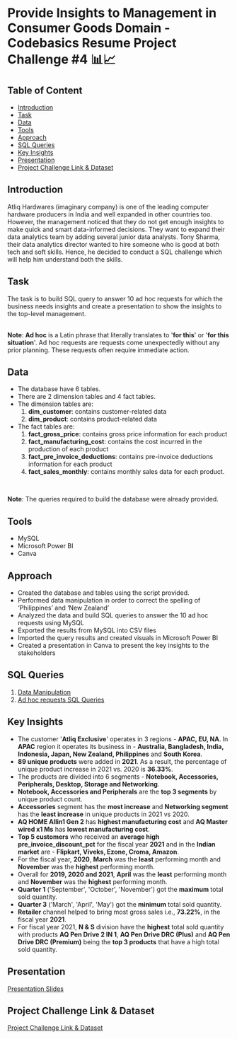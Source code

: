 # Provide Insights to Management in Consumer Goods Domain - Codebasics Resume Project Challenge #4 📊📈

## Table of Content
* [Introduction](#introduction)
* [Task](#task)
* [Data](#data)
* [Tools](#tools)
* [Approach](#approach)
* [SQL Queries](#sql-queries)
* [Key Insights](#key-insights)
* [Presentation](#presentation)
* [Project Challenge Link & Dataset](#project-challenge-link--dataset)

## Introduction

Atliq Hardwares (imaginary company) is one of the leading computer hardware producers in India and well expanded in other countries too.
However, the management noticed that they do not get enough insights to make quick and smart data-informed decisions. They want to expand their data analytics team by adding several junior data analysts. Tony Sharma, their data analytics director wanted to hire someone who is good at both tech and soft skills. Hence, he decided to conduct a SQL challenge which will help him understand both the skills.

## Task
The task is to build SQL query to answer 10 ad hoc requests for which the business needs insights and create a presentation to show the insights to the top-level management.<br>
<br>

**Note**: **Ad hoc** is a Latin phrase that literally translates to '**for this**' or '**for this situation**'. Ad hoc requests are requests come unexpectedly without any prior planning. These requests often require immediate action.

## Data

* The database have 6 tables.
* There are 2 dimension tables and 4 fact tables.
* The dimension tables are:
  1. **dim_customer**: contains customer-related data
  2. **dim_product**: contains product-related data
* The fact tables are:
  1. **fact_gross_price**: contains gross price information for each product
  2. **fact_manufacturing_cost**: contains the cost incurred in the production of each product
  3. **fact_pre_invoice_deductions**: contains pre-invoice deductions information for each product
  4. **fact_sales_monthly**: contains monthly sales data for each product.<br>
<br>

**Note**: The queries required to build the database were already provided.

## Tools

* MySQL
* Microsoft Power BI
* Canva

## Approach

* Created the database and tables using the script provided.
* Performed data manipulation in order to correct the spelling of ‘Philippines’ and ‘New Zealand’
* Analyzed the data and build SQL queries to answer the 10 ad hoc requests using MySQL
* Exported the results from MySQL into CSV files
* Imported the query results and created visuals in Microsoft Power BI
* Created a presentation in Canva to present the key insights to the stakeholders

## SQL Queries

1. [Data Manipulation](https://github.com/ritusantra/SQL-Projects/blob/main/Provide%20Insights%20to%20Management%20in%20Consumer%20Goods%20Domain/Data%20Manipulation.sql)
2. [Ad hoc requests SQL Queries](https://github.com/ritusantra/SQL-Projects/blob/main/Provide%20Insights%20to%20Management%20in%20Consumer%20Goods%20Domain/Ad%20Hoc%20Requests%20Queries.sql)

## Key Insights

* The customer '**Atliq Exclusive**' operates in 3 regions - **APAC, EU, NA**. 
In **APAC** region it operates its business in - **Australia, Bangladesh, India, Indonesia, Japan, New Zealand, Philippines** and **South Korea**.
* **89 unique products** were added in **2021**. As a result, the percentage of unique product increase in 2021 vs. 2020 is **36.33%**. 
* The products are divided into 6 segments - **Notebook, Accessories, Peripherals, Desktop, Storage and Networking**. 
* **Notebook, Accessories and Peripherals** are the **top 3 segments** by unique product count.
* **Accessories** segment has the **most increase** and **Networking segment** has the **least increase** in unique products in 2021 vs 2020.
* **AQ HOME Allin1 Gen 2** has **highest manufacturing cost** and **AQ Master wired x1 Ms** has **lowest manufacturing cost**.
* **Top 5 customers** who received an **average high pre_invoice_discount_pct** for the fiscal year **2021** and in the **Indian market** are - **Flipkart, Viveks, Ezone, Croma, Amazon**.
* For the fiscal year, **2020**, **March** was the **least** performing month and **November** was the **highest** performing month.
* Overall for **2019, 2020 and 2021**, **April** was the **least** performing month and **November** was the **highest** performing month.
*	**Quarter 1** ('September', 'October', 'November') got the **maximum** total sold quantity.
* **Quarter 3** ('March', 'April', 'May') got the **minimum** total sold quantity.
*	**Retailer** channel helped to bring most gross sales i.e., **73.22%**, in the fiscal year **2021**.
* For fiscal year 2021, **N & S** division have the **highest** total sold quantity with products **AQ Pen Drive 2 IN 1**, **AQ Pen Drive DRC (Plus)** and **AQ Pen Drive DRC (Premium)** being the **top 3 products** that have a high total sold quantity.

## Presentation

[Presentation Slides](https://github.com/ritusantra/SQL-Projects/blob/main/Provide%20Insights%20to%20Management%20in%20Consumer%20Goods%20Domain/Presentation.pdf)

## Project Challenge Link & Dataset

[Project Challenge Link & Dataset](https://codebasics.io/event/codebasics-resume-project-challenge)
